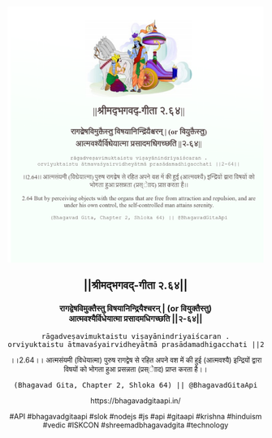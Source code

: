 <img src="../../asset/BG_2_64.png"/>
<center><h2>||श्रीमद्‍भगवद्‍-गीता २.६४||</h2>
<h3>रागद्वेषविमुक्तैस्तु विषयानिन्द्रियैश्चरन् | (or वियुक्तैस्तु)<br/>आत्मवश्यैर्विधेयात्मा प्रसादमधिगच्छति ||२-६४||</h3>
<pre>rāgadveṣavimuktaistu viṣayānindriyaiścaran .<br/>orviyuktaistu ātmavaśyairvidheyātmā prasādamadhigacchati ||2-64||</pre>
<p>।।2.64।। आत्मसंयमी (विधेयात्मा) पुरुष रागद्वेष से रहित अपने वश में की हुई (आत्मवश्यै) इन्द्रियों द्वारा विषयों को भोगता हुआ प्रसन्नता (प्रस्ेााद) प्राप्त करता है।।</p>
<pre>(Bhagavad Gita, Chapter 2, Shloka 64) || @BhagavadGitaApi</pre><p>https://bhagavadgitaapi.in/</p><p>#API #bhagavadgitaapi #slok #nodejs #js #api #gitaapi #krishna #hinduism #vedic #ISKCON #shreemadbhagavadgita #technology</p></center>